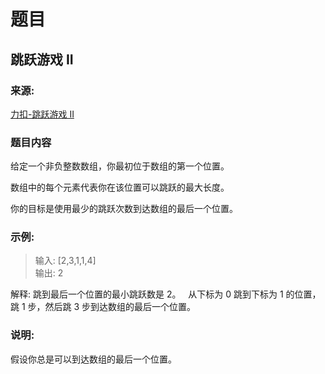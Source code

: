 # 题目

## 跳跃游戏 II

### 来源:

[力扣-跳跃游戏 II](https://leetcode-cn.com/problems/jump-game-ii/)

### 题目内容

给定一个非负整数数组，你最初位于数组的第一个位置。

数组中的每个元素代表你在该位置可以跳跃的最大长度。

你的目标是使用最少的跳跃次数到达数组的最后一个位置。

### 示例:

> 输入: [2,3,1,1,4]<br>
> 输出: 2

解释: 跳到最后一个位置的最小跳跃数是 2。
     从下标为 0 跳到下标为 1 的位置，跳 1 步，然后跳 3 步到达数组的最后一个位置。

### 说明:

假设你总是可以到达数组的最后一个位置。
